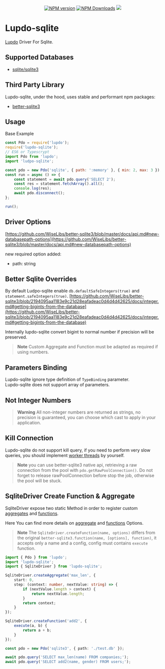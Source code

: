 <p align="center">
	<a href="https://www.npmjs.com/package/lupdo-sqlite" target="__blank"><img src="https://img.shields.io/npm/v/lupdo-sqlite?color=0476bc&label=" alt="NPM version"></a>
	<a href="https://www.npmjs.com/package/lupdo-sqlite" target="__blank"><img alt="NPM Downloads" src="https://img.shields.io/npm/dm/lupdo-sqlite?color=3890aa&label="></a>
    <a href="https://codecov.io/github/Lupennat/lupdo-sqlite" >
        <img src="https://codecov.io/github/Lupennat/lupdo-sqlite/branch/main/graph/badge.svg?token=19C8E6QTCE"/>
    </a>
</p>

# Lupdo-sqlite

[Lupdo](https://www.npmjs.com/package/lupdo) Driver For Sqlite.

## Supported Databases

-   [sqlite/sqlite3](https://www.sqlite.org/index.html)

## Third Party Library

Lupdo-sqlite, under the hood, uses stable and performant npm packages:

-   [better-sqlite3](https://github.com/WiseLibs/better-sqlite3)

## Usage

Base Example

```js
const Pdo = require('lupdo');
require('lupdo-sqlite');
// ES6 or Typescrypt
import Pdo from 'lupdo';
import 'ludpo-sqlite';

const pdo = new Pdo('sqlite', { path: ':memory' }, { min: 2, max: 3 });
const run = async () => {
    const statement = await pdo.query('SELECT 2');
    const res = statement.fetchArray().all();
    console.log(res);
    await pdo.disconnect();
};

run();
```

## Driver Options

[https://github.com/WiseLibs/better-sqlite3/blob/master/docs/api.md#new-databasepath-options](https://github.com/WiseLibs/better-sqlite3/blob/master/docs/api.md#new-databasepath-options)

new required option added:

-   path: string

## Better Sqlite Overrides

By default Ludpo-sqlite enable `db.defaultSafeIntegers(true)` and `statement.safeIntegers(true)`.
[https://github.com/WiseLibs/better-sqlite3/blob/2194095aa1183e9c21d28eafadeac0d4d4d42625/docs/integer.md#getting-bigints-from-the-database](https://github.com/WiseLibs/better-sqlite3/blob/2194095aa1183e9c21d28eafadeac0d4d4d42625/docs/integer.md#getting-bigints-from-the-database)

Internally lupdo-sqlite convert bigint to normal number if precision will be preserved.

> **Note**
> Custom Aggregate and Function must be adapted as required if using numbers.

## Parameters Binding

Lupdo-sqlite ignore type definition of `TypeBinding` parameter.\
Lupdo-sqlite does not support array of parameters.

## Not Integer Numbers

> **Warning**
> All non-integer numbers are returned as strings, no precision is guaranteed, you can choose which cast to apply in your application.

## Kill Connection

Lupdo-sqlite do not support kill query, if you need to perform very slow queries, you should implement [worker threads](https://github.com/WiseLibs/better-sqlite3/blob/2194095aa1183e9c21d28eafadeac0d4d4d42625/docs/threads.md) by yourself.

> **Note**
> you can use better-sqlite3 native api, retrieving a raw connection from the pool with `pdo.getRawPoolConnection()`.
> Do not forget to release rawPoolConnection before stop the job, otherwise the pool will be stuck.

## SqliteDriver Create Function & Aggregate

SqliteDriver expose two static Method in order to register custom [aggregates](https://sqlite.org/lang_aggfunc.html) and [functions](https://sqlite.org/lang_corefunc.html).

Here You can find more details on [aggregate](https://github.com/WiseLibs/better-sqlite3/blob/HEAD/docs/api.md#aggregatename-options---this) and [functions](https://github.com/WiseLibs/better-sqlite3/blob/HEAD/docs/api.md#functionname-options-function---this) Options.

> **Note**
> The `SqliteDriver.createFunction(name, options)` differs from the original `better-sqlite3.function(name, [options], function)`, it accepts only a name and a config, config must contains `execute` function.

```ts
import { Pdo } from 'lupdo';
import 'lupdo-sqlite';
import { SqliteDriver } from 'lupdo-sqlite';

SqliteDriver.createAggregate('max_len', {
    start: 0,
    step: (context: number, nextValue: string) => {
        if (nextValue.length > context) {
            return nextValue.length;
        }
        return context;
    }
});

SqliteDriver.createFunction('add2', {
    execute(a, b) {
        return a + b;
    }
});

const pdo = new Pdo('sqlite3', { path: './test.db' });

await pdo.query('SELECT max_len(name) FROM companies;');
await pdo.query('SELECT add2(name, gender) FROM users;');
```
